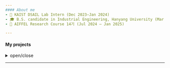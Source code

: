 ```yaml
---
#### About me
- 🔬 KAIST DSAIL Lab Intern (Dec 2023–Jan 2024)  
- 🎓 B.S. candidate in Industrial Engineering, Hanyang University (Mar 2019 – Present)
- 🌱 AIFFEL Research Course 14기 (Jul 2024 – Jan 2025)

---
```

#### My projects
<details>
<summary>open/close</summary>
<div markdown="1">
  
---
1. **배경 및 시간 정보를 고려한 가짜뉴스 탐지 모델의 조기 탐지 성능 연구** - (2024.03 ~ 2024.07)
- KSIE 대학생 프로젝트 경진대회 ‘가작’

---

**Other competitions & awards**
- 경륜 데이터분석 경진대회 (2023.10) – 우수상
- 대구 교통사고 피해 예측 AI 경진대회 (2023.11) – 99th (11%)
- LG Aimers 4기: B2B 영업 기회 예측 (2024.02) – 33th
- 경정 데이터분석 경진대회 (2024.10) – 최우수상  
- LG Aimers 5기: 제품 이상 여부 판별 (2024.08) – 52th
- LG Aimers 6기: 난임 환자 임신 성공 예측 (2025.02) – Online 12th, Offline 8th
- 건설용 자갈 암성 종류 분류 AI 경진대회 (2024.05) - 9th

---
</div>
</details>

---


<!--
**EunHak0501/EunHak0501** is a ✨ _special_ ✨ repository because its `README.md` (this file) appears on your GitHub profile.

Here are some ideas to get you started:

- 🔭 I’m currently working on ...
- 🌱 I’m currently learning ...
- 👯 I’m looking to collaborate on ...
- 🤔 I’m looking for help with ...
- 💬 Ask me about ...
- 📫 How to reach me: ...
- 😄 Pronouns: ...
- ⚡ Fun fact: ...
-->
